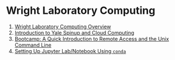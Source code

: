# Wright Laboratory Computing

1. [Wright Laboratory Computing Overview](./wright-laboratory-computing-overview/slides.html)
2. [Introduction to Yale Spinup and Cloud Computing](./wright-laboratory-spinup/slides.html)
3. [Bootcamp: A Quick Introduction to Remote Access and the Unix Command Line](./wright-laboratory-bootcamp/slides.html)
4. [Setting Up Jupyter Lab/Notebook Using `conda`](./jupyter-conda-setup/slides.html)
